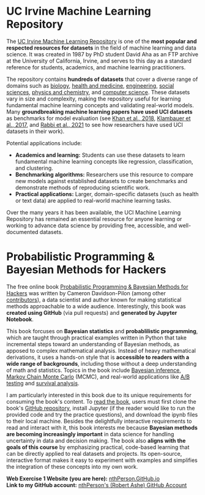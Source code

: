 # UC Irvine Machine Learning Repository
The [UC Irvine Machine Learning Repository](https://archive.ics.uci.edu/ml/?utm_source=chatgpt.com) is one of the **most popular and respected resources for datasets** in the field of machine learning and data science. It was created in 1987 by PhD student David Aha as an FTP archive at the University of California, Irvine, and serves to this day as a standard reference for students, academics, and machine learning practitioners.

The repository contains **hundreds of datasets** that cover a diverse range of domains such as [biology](https://archive.ics.uci.edu/datasets?skip=0&take=10&sort=desc&orderBy=NumHits&search=&Area=Biology), [health and medicine](https://archive.ics.uci.edu/datasets?skip=0&take=10&sort=desc&orderBy=NumHits&search=&Area=Health+and+Medicine), [engineering](https://archive.ics.uci.edu/datasets?skip=0&take=10&sort=desc&orderBy=NumHits&search=&Area=Engineering), [social sciences](https://archive.ics.uci.edu/datasets?skip=0&take=10&sort=desc&orderBy=NumHits&search=&Area=Social), [physics and chemistry](https://archive.ics.uci.edu/datasets?skip=0&take=10&sort=desc&orderBy=NumHits&search=&Area=Physics+and+Chemistry), and [computer science](https://archive.ics.uci.edu/datasets?skip=0&take=10&sort=desc&orderBy=NumHits&search=&Area=Computer). These datasets vary in size and complexity, making the repository useful for learning fundamental machine learning concepts and validating real-world models. Many **groundbreaking machine learning papers have used UCI datasets** as benchmarks for model evaluation (see [Khan et al., 2018](https://arxiv.org/abs/1809.06186), [Klambauer et al., 2017](https://arxiv.org/abs/1706.02515), and [Rabbi et al., 2021](https://arxiv.org/abs/2103.16490) to see how researchers have used UCI datasets in their work).

Potential applications include:
- **Academics and learning:** Students can use these datasets to learn fundamental machine learning concepts like regression, classification, and clustering.
- **Benchmarking algorithms:** Researchers use this resource to compare new models against established datasets to create benchmarks and demonstrate methods of reproducing scientific work.
- **Practical applications:** Larger, domain-specific datasets (such as health or text data) are applied to real-world machine learning tasks.

Over the many years it has been available, the UCI Machine Learning Repository has remained an essential resource for anyone learning or working to advance data science by providing free, accessible, and well-documented datasets.


# Probabilistic Programming & Bayesian Methods for Hackers
The free online book [Probabilistic Programming & Bayesian Methods for Hackers](https://dataorigami.net/Probabilistic-Programming-and-Bayesian-Methods-for-Hackers/?utm_source=chatgpt.com) was written by Cameron Davidson-Pilon (among other [contributors](https://github.com/CamDavidsonPilon/Probabilistic-Programming-and-Bayesian-Methods-for-Hackers#contributions-and-thanks)), a data scientist and author known for making statistical methods approachable to a wide audience. Interestingly, this book was **created using GitHub** (via pull requests) and **generated by Jupyter Notebook**.

This book forcuses on **Bayesian statistics** and **probablilistic programming**, which are taught through practical examples written in Python that take incremental steps toward an understanding of Bayesian methods, as apposed to complex mathematical analysis. Instead of heavy mathematical derivations, it uses a hands-on style that is **accessible to readers with a wide range of backgrounds**, including those without a deep understanding of math and statistics. Topics in the book include [Bayesian inference](https://en.wikipedia.org/wiki/Bayesian_inference), [Markov Chain Monte Carlo](https://en.wikipedia.org/wiki/Markov_chain_Monte_Carlo) (MCMC), and real-world applications like [A/B testing](https://en.wikipedia.org/wiki/A/B_testing) and [survival analysis](https://en.wikipedia.org/wiki/Survival_analysis).

I am particularly interested in this book due to its unique requirements for consuming the book's content. To [read the book](https://github.com/CamDavidsonPilon/Probabilistic-Programming-and-Bayesian-Methods-for-Hackers#contributions-and-thanks), users must first clone the book's [GitHub repository](https://github.com/CamDavidsonPilon/Probabilistic-Programming-and-Bayesian-Methods-for-Hackers), install Jupyter (if the reader would like to run the provided code and try the practice questions), and download the ipynb files to their local machine. Besides the delightfully interactive requirements to read and interact with it, this book interests me because **Bayesian methods are becoming increasingly important** in data science for handling uncertainty in data and decision making. The book also **aligns with the goals of this course** by emphasizing practical, code-based learning that can be directly applied to real datasets and projects. Its open-source, interactive format makes it easy to experiment with examples and simplifies the integration of these concepts into my own work.

**Web Exercise 1 Website (you are here):** [nthPerson.GitHub.io](https://nthperson.github.io/) <br>
**Link to my GitHub account:** [nthPerson's (Robert Ashe) GitHub Account](https://github.com/nthPerson)
